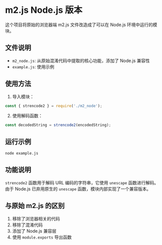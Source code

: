 # m2.js Node.js 版本

这个项目将原始的浏览器端 m2.js 文件改造成了可以在 Node.js 环境中运行的模块。

## 文件说明

- `m2_node.js`: 从原始混淆代码中提取的核心功能，添加了 Node.js 兼容性
- `example.js`: 使用示例

## 使用方法

1. 导入模块：

```javascript
const { strencode2 } = require('./m2_node');
```

2. 使用解码函数：

```javascript
const decodedString = strencode2(encodedString);
```

## 运行示例

```bash
node example.js
```

## 功能说明

`strencode2` 函数用于解码 URL 编码的字符串，它使用 `unescape` 函数进行解码。由于 Node.js 已弃用原生的 `unescape` 函数，模块内部实现了一个兼容版本。

## 与原始 m2.js 的区别

1. 移除了浏览器相关的代码
2. 移除了混淆代码
3. 添加了 Node.js 兼容层
4. 使用 `module.exports` 导出函数